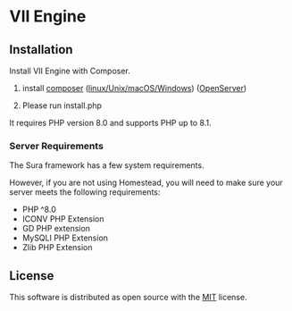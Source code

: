 # VII Engine

<a name="installation"></a>

## Installation

Install VII Engine with Composer.

1. install [composer](https://getcomposer.org/)
   ([linux/Unix/macOS/Windows](https://getcomposer.org/doc/00-intro.md))
   ([OpenServer](https://ospanel.io/docs/#rabota-s-composer))

2. Please run install.php

It requires PHP version 8.0 and supports PHP up to 8.1.

<a name="server-requirements"></a>

### Server Requirements

The Sura framework has a few system requirements.

However, if you are not using Homestead, you will need to make sure your server meets the following requirements:

- PHP ^8.0
- ICONV PHP Extension
- GD PHP extension
- MySQLI PHP Extension
- Zlib PHP Extension

## License

This software is distributed as open source with the [MIT](https://github.com/semyon492/vii/blob/master/LICENSE)
license.
